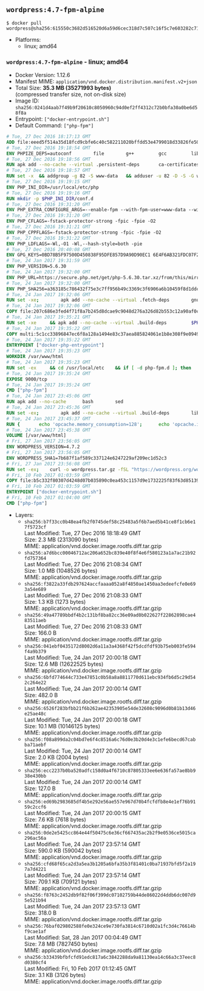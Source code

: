 ## `wordpress:4.7-fpm-alpine`

```console
$ docker pull wordpress@sha256:615550c3682d516520d6a59d6cec318d7c507c16f5c7e603282c713e919ea799
```

-	Platforms:
	-	linux; amd64

### `wordpress:4.7-fpm-alpine` - linux; amd64

-	Docker Version: 1.12.6
-	Manifest MIME: `application/vnd.docker.distribution.manifest.v2+json`
-	Total Size: **35.3 MB (35271993 bytes)**  
	(compressed transfer size, not on-disk size)
-	Image ID: `sha256:0241d4aab7f49b9f20610c8050960c94d0ef2ff4312c72b0bfa30a0be6d58f8a`
-	Entrypoint: `["docker-entrypoint.sh"]`
-	Default Command: `["php-fpm"]`

```dockerfile
# Tue, 27 Dec 2016 18:17:13 GMT
ADD file:eeed5f514a35d18fcd9cbfe6c40c582211020bffdd53e4799018d33826fe5067 in / 
# Tue, 27 Dec 2016 19:18:54 GMT
ENV PHPIZE_DEPS=autoconf 		file 		g++ 		gcc 		libc-dev 		make 		pkgconf 		re2c
# Tue, 27 Dec 2016 19:18:56 GMT
RUN apk add --no-cache --virtual .persistent-deps 		ca-certificates 		curl 		tar 		xz
# Tue, 27 Dec 2016 19:18:57 GMT
RUN set -x 	&& addgroup -g 82 -S www-data 	&& adduser -u 82 -D -S -G www-data www-data
# Tue, 27 Dec 2016 19:19:15 GMT
ENV PHP_INI_DIR=/usr/local/etc/php
# Tue, 27 Dec 2016 19:19:16 GMT
RUN mkdir -p $PHP_INI_DIR/conf.d
# Tue, 27 Dec 2016 19:31:20 GMT
ENV PHP_EXTRA_CONFIGURE_ARGS=--enable-fpm --with-fpm-user=www-data --with-fpm-group=www-data
# Tue, 27 Dec 2016 19:31:20 GMT
ENV PHP_CFLAGS=-fstack-protector-strong -fpic -fpie -O2
# Tue, 27 Dec 2016 19:31:21 GMT
ENV PHP_CPPFLAGS=-fstack-protector-strong -fpic -fpie -O2
# Tue, 27 Dec 2016 19:31:22 GMT
ENV PHP_LDFLAGS=-Wl,-O1 -Wl,--hash-style=both -pie
# Tue, 27 Dec 2016 20:40:08 GMT
ENV GPG_KEYS=0BD78B5F97500D450838F95DFE857D9A90D90EC1 6E4F6AB321FDC07F2C332E3AC2BF0BC433CFC8B3
# Tue, 24 Jan 2017 19:31:59 GMT
ENV PHP_VERSION=5.6.30
# Tue, 24 Jan 2017 19:32:00 GMT
ENV PHP_URL=https://secure.php.net/get/php-5.6.30.tar.xz/from/this/mirror PHP_ASC_URL=https://secure.php.net/get/php-5.6.30.tar.xz.asc/from/this/mirror
# Tue, 24 Jan 2017 19:32:00 GMT
ENV PHP_SHA256=a363185c786432f75e3c7ff956b49c3369c3f6906a6b10459f8d1ddc22f70805 PHP_MD5=68753955a8964ae49064c6424f81eb3e
# Tue, 24 Jan 2017 19:32:06 GMT
RUN set -xe; 		apk add --no-cache --virtual .fetch-deps 		gnupg 		openssl 	; 		mkdir -p /usr/src; 	cd /usr/src; 		wget -O php.tar.xz "$PHP_URL"; 		if [ -n "$PHP_SHA256" ]; then 		echo "$PHP_SHA256 *php.tar.xz" | sha256sum -c -; 	fi; 	if [ -n "$PHP_MD5" ]; then 		echo "$PHP_MD5 *php.tar.xz" | md5sum -c -; 	fi; 		if [ -n "$PHP_ASC_URL" ]; then 		wget -O php.tar.xz.asc "$PHP_ASC_URL"; 		export GNUPGHOME="$(mktemp -d)"; 		for key in $GPG_KEYS; do 			gpg --keyserver ha.pool.sks-keyservers.net --recv-keys "$key"; 		done; 		gpg --batch --verify php.tar.xz.asc php.tar.xz; 		rm -r "$GNUPGHOME"; 	fi; 		apk del .fetch-deps
# Tue, 24 Jan 2017 19:32:06 GMT
COPY file:207c686e3fed4f71f8a7b245d8dcae9c9048d276a326d82b553c12a90af0c0ca in /usr/local/bin/ 
# Tue, 24 Jan 2017 19:35:21 GMT
RUN set -xe 	&& apk add --no-cache --virtual .build-deps 		$PHPIZE_DEPS 		curl-dev 		libedit-dev 		libxml2-dev 		openssl-dev 		sqlite-dev 		&& export CFLAGS="$PHP_CFLAGS" 		CPPFLAGS="$PHP_CPPFLAGS" 		LDFLAGS="$PHP_LDFLAGS" 	&& docker-php-source extract 	&& cd /usr/src/php 	&& ./configure 		--with-config-file-path="$PHP_INI_DIR" 		--with-config-file-scan-dir="$PHP_INI_DIR/conf.d" 				--disable-cgi 				--enable-ftp 		--enable-mbstring 		--enable-mysqlnd 				--with-curl 		--with-libedit 		--with-openssl 		--with-zlib 				$PHP_EXTRA_CONFIGURE_ARGS 	&& make -j "$(getconf _NPROCESSORS_ONLN)" 	&& make install 	&& { find /usr/local/bin /usr/local/sbin -type f -perm +0111 -exec strip --strip-all '{}' + || true; } 	&& make clean 	&& docker-php-source delete 		&& runDeps="$( 		scanelf --needed --nobanner --recursive /usr/local 			| awk '{ gsub(/,/, "\nso:", $2); print "so:" $2 }' 			| sort -u 			| xargs -r apk info --installed 			| sort -u 	)" 	&& apk add --no-cache --virtual .php-rundeps $runDeps 		&& apk del .build-deps
# Tue, 24 Jan 2017 19:35:22 GMT
COPY multi:5c1cc33896847ec6f8a128a1494e83c37aea885824061e1b8e308f9e09499956 in /usr/local/bin/ 
# Tue, 24 Jan 2017 19:35:22 GMT
ENTRYPOINT ["docker-php-entrypoint"]
# Tue, 24 Jan 2017 19:35:23 GMT
WORKDIR /var/www/html
# Tue, 24 Jan 2017 19:35:23 GMT
RUN set -ex 	&& cd /usr/local/etc 	&& if [ -d php-fpm.d ]; then 		sed 's!=NONE/!=!g' php-fpm.conf.default | tee php-fpm.conf > /dev/null; 		cp php-fpm.d/www.conf.default php-fpm.d/www.conf; 	else 		mkdir php-fpm.d; 		cp php-fpm.conf.default php-fpm.d/www.conf; 		{ 			echo '[global]'; 			echo 'include=etc/php-fpm.d/*.conf'; 		} | tee php-fpm.conf; 	fi 	&& { 		echo '[global]'; 		echo 'error_log = /proc/self/fd/2'; 		echo; 		echo '[www]'; 		echo '; if we send this to /proc/self/fd/1, it never appears'; 		echo 'access.log = /proc/self/fd/2'; 		echo; 		echo 'clear_env = no'; 		echo; 		echo '; Ensure worker stdout and stderr are sent to the main error log.'; 		echo 'catch_workers_output = yes'; 	} | tee php-fpm.d/docker.conf 	&& { 		echo '[global]'; 		echo 'daemonize = no'; 		echo; 		echo '[www]'; 		echo 'listen = [::]:9000'; 	} | tee php-fpm.d/zz-docker.conf
# Tue, 24 Jan 2017 19:35:24 GMT
EXPOSE 9000/tcp
# Tue, 24 Jan 2017 19:35:24 GMT
CMD ["php-fpm"]
# Tue, 24 Jan 2017 23:45:06 GMT
RUN apk add --no-cache 		bash 		sed
# Tue, 24 Jan 2017 23:45:36 GMT
RUN set -ex; 		apk add --no-cache --virtual .build-deps 		libjpeg-turbo-dev 		libpng-dev 	; 		docker-php-ext-configure gd --with-png-dir=/usr --with-jpeg-dir=/usr; 	docker-php-ext-install gd mysqli opcache; 		runDeps="$( 		scanelf --needed --nobanner --recursive 			/usr/local/lib/php/extensions 			| awk '{ gsub(/,/, "\nso:", $2); print "so:" $2 }' 			| sort -u 			| xargs -r apk info --installed 			| sort -u 	)"; 	apk add --virtual .wordpress-phpexts-rundeps $runDeps; 	apk del .build-deps
# Tue, 24 Jan 2017 23:45:37 GMT
RUN { 		echo 'opcache.memory_consumption=128'; 		echo 'opcache.interned_strings_buffer=8'; 		echo 'opcache.max_accelerated_files=4000'; 		echo 'opcache.revalidate_freq=2'; 		echo 'opcache.fast_shutdown=1'; 		echo 'opcache.enable_cli=1'; 	} > /usr/local/etc/php/conf.d/opcache-recommended.ini
# Tue, 24 Jan 2017 23:45:38 GMT
VOLUME [/var/www/html]
# Fri, 27 Jan 2017 23:56:05 GMT
ENV WORDPRESS_VERSION=4.7.2
# Fri, 27 Jan 2017 23:56:05 GMT
ENV WORDPRESS_SHA1=7b687f1af589c337124e6247229af209ec1d52c3
# Fri, 27 Jan 2017 23:56:08 GMT
RUN set -ex; 	curl -o wordpress.tar.gz -fSL "https://wordpress.org/wordpress-${WORDPRESS_VERSION}.tar.gz"; 	echo "$WORDPRESS_SHA1 *wordpress.tar.gz" | sha1sum -c -; 	tar -xzf wordpress.tar.gz -C /usr/src/; 	rm wordpress.tar.gz; 	chown -R www-data:www-data /usr/src/wordpress
# Fri, 10 Feb 2017 01:03:59 GMT
COPY file:b5c332f80307d4248d07b035890c0ea453c1157d9e1732225f83f63d851392b5 in /usr/local/bin/ 
# Fri, 10 Feb 2017 01:03:59 GMT
ENTRYPOINT ["docker-entrypoint.sh"]
# Fri, 10 Feb 2017 01:04:00 GMT
CMD ["php-fpm"]
```

-	Layers:
	-	`sha256:b7f33cc0b48ea4fb2f0745def58c25483a5f6b7aed5b41ce8f1cb6e17f5723cf`  
		Last Modified: Tue, 27 Dec 2016 18:18:49 GMT  
		Size: 2.3 MB (2313090 bytes)  
		MIME: application/vnd.docker.image.rootfs.diff.tar.gzip
	-	`sha256:a7d6bcc00046712ac206a652bc839e40f8f4e6f580123a1a7ac21b92fd757364`  
		Last Modified: Tue, 27 Dec 2016 21:08:34 GMT  
		Size: 1.0 MB (1048526 bytes)  
		MIME: application/vnd.docker.image.rootfs.diff.tar.gzip
	-	`sha256:f3822a33fdb297624accfaaaa052a8f4850ae1450aa3edeefcfe0e693a54e689`  
		Last Modified: Tue, 27 Dec 2016 21:08:33 GMT  
		Size: 1.3 KB (1273 bytes)  
		MIME: application/vnd.docker.image.rootfs.diff.tar.gzip
	-	`sha256:49a47789bbdf4b2c131bf8ba82cc36e09ad0b022627f22862898cae483511aeb`  
		Last Modified: Tue, 27 Dec 2016 21:08:33 GMT  
		Size: 166.0 B  
		MIME: application/vnd.docker.image.rootfs.diff.tar.gzip
	-	`sha256:041ebf0435172d8002d6a11a3a4368f42f5dcdfdf93b75eb003fe594f4a9b379`  
		Last Modified: Tue, 24 Jan 2017 20:00:18 GMT  
		Size: 12.6 MB (12622525 bytes)  
		MIME: application/vnd.docker.image.rootfs.diff.tar.gzip
	-	`sha256:6bfd774644c733e47851c0b58a8a8811770d611ebc934fb6d5c29d542c264e22`  
		Last Modified: Tue, 24 Jan 2017 20:00:14 GMT  
		Size: 482.0 B  
		MIME: application/vnd.docker.image.rootfs.diff.tar.gzip
	-	`sha256:6526f283bfbb21f6b262ae42353905e54de32608c9096d0b81b13d46e25ae48c`  
		Last Modified: Tue, 24 Jan 2017 20:00:18 GMT  
		Size: 10.1 MB (10146125 bytes)  
		MIME: application/vnd.docker.image.rootfs.diff.tar.gzip
	-	`sha256:f08a899da2c04bd7e6f4c8516a6c76d0e3b20d4e3c1efe6becd67cabba71aebf`  
		Last Modified: Tue, 24 Jan 2017 20:00:14 GMT  
		Size: 2.0 KB (2004 bytes)  
		MIME: application/vnd.docker.image.rootfs.diff.tar.gzip
	-	`sha256:ecc2237b0ba520adfc158d0a4f6710c87805333ee6e636fa57ae8bb938e430bb`  
		Last Modified: Tue, 24 Jan 2017 20:00:14 GMT  
		Size: 127.0 B  
		MIME: application/vnd.docker.image.rootfs.diff.tar.gzip
	-	`sha256:ed69b2983685df4b5e292e56ae557e967d70b4fcfdfb8e4e1ef76b9159c2ccf6`  
		Last Modified: Tue, 24 Jan 2017 20:00:15 GMT  
		Size: 7.6 KB (7618 bytes)  
		MIME: application/vnd.docker.image.rootfs.diff.tar.gzip
	-	`sha256:0de2e5425cc864e44f50475c6e36cf667435ac2b2f9e0536ce5015ca296ac56a`  
		Last Modified: Tue, 24 Jan 2017 23:57:14 GMT  
		Size: 590.0 KB (590042 bytes)  
		MIME: application/vnd.docker.image.rootfs.diff.tar.gzip
	-	`sha256:cfd68f65ca2d3a5ea3b1205a6bfa35b3f81401c0ba71937bfd5f2a197a7d4221`  
		Last Modified: Tue, 24 Jan 2017 23:57:14 GMT  
		Size: 709.1 KB (709121 bytes)  
		MIME: application/vnd.docker.image.rootfs.diff.tar.gzip
	-	`sha256:f8763c2452db9f82f06f399dc07102759b44de86022d4ddb6dc007d95e521b94`  
		Last Modified: Tue, 24 Jan 2017 23:57:13 GMT  
		Size: 318.0 B  
		MIME: application/vnd.docker.image.rootfs.diff.tar.gzip
	-	`sha256:76baf029802588fe0e324ce9e730fa3814c6710d02a1fc3d4c76614bf9cae1af`  
		Last Modified: Sat, 28 Jan 2017 00:04:49 GMT  
		Size: 7.8 MB (7827450 bytes)  
		MIME: application/vnd.docker.image.rootfs.diff.tar.gzip
	-	`sha256:b33439bfbfcfd91edc817a6c3842288da9a81130ea14c66a3c37eec8d0380cf4`  
		Last Modified: Fri, 10 Feb 2017 01:12:45 GMT  
		Size: 3.1 KB (3126 bytes)  
		MIME: application/vnd.docker.image.rootfs.diff.tar.gzip
